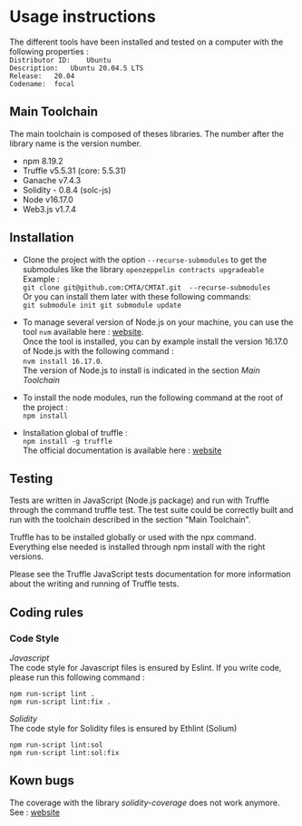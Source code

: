 # Usage instructions

The different tools have been installed and tested on a computer with the following properties :  
`Distributor ID:	Ubuntu`  
`Description:	Ubuntu 20.04.5 LTS`  
`Release:	20.04`  
`Codename:	focal`

## Main Toolchain

The main toolchain is composed of theses libraries. The number after the library name is the version number.
- npm 8.19.2
- Truffle v5.5.31 (core: 5.5.31)
- Ganache v7.4.3
- Solidity - 0.8.4 (solc-js)
- Node v16.17.0
- Web3.js v1.7.4

## Installation

- Clone the project with the option `--recurse-submodules` to get the submodules like the library `openzeppelin contracts upgradeable`
Example :  
`git clone git@github.com:CMTA/CMTAT.git  --recurse-submodules`  
Or you can install them later with these following commands:  
`git submodule init
git submodule update`

- To manage several version of Node.js on your machine, you can use the tool `nvm` available here : [website](https://github.com/nvm-sh/nvm).  
Once the tool is installed, you can by example install the version 16.17.0 of Node.js with the following command :    
`nvm install 16.17.0`.   
The version of Node.js to install is indicated in the section *Main Toolchain*

- To install the node modules, run the following command at the root of the project :  
`npm install`

- Installation global of truffle :  
`npm install -g truffle`  
The official documentation is available here : [website](https://trufflesuite.com/docs/truffle/getting-started/installation/)


## Testing

Tests are written in JavaScript (Node.js package) and run with Truffle through the command truffle test. The test suite could be correctly built and run with the toolchain described in the section "Main Toolchain".

Truffle has to be installed globally or used with the npx command. Everything else needed is installed through npm install with the right versions.

Please see the Truffle JavaScript tests documentation for more information about the writing and running of Truffle tests.


## Coding rules

### Code Style
*Javascript*  
The code style for Javascript files is ensured by Eslint.
If you write code, please run this following command :  
```
npm run-script lint .
npm run-script lint:fix . 
```
   
*Solidity*  
The code style for Solidity files is ensured by Ethlint (Solium)
```
npm run-script lint:sol  
npm run-script lint:sol:fix
```
## Kown bugs
The coverage with the library *solidity-coverage* does not work anymore.  
See : [website](https://github.com/sc-forks/solidity-coverage/issues/694) 
